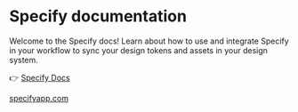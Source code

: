 # Specify documentation

Welcome to the Specify docs! Learn about how to use and integrate Specify in your workflow to sync your design tokens and assets in your design system.

👉 [Specify Docs](https://docs.specifyapp.com)

[specifyapp.com](https://specifyapp.com)
